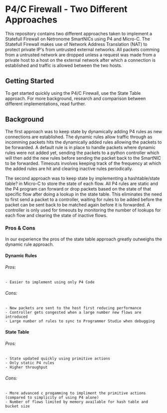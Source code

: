# P4/C Firewall - Two Different Approaches

This repository contains two different approaches taken to implement a Statefull Firewall on Netronome SmartNICs using P4 and Micro-C. The Statefull Firewall makes use of Network Address Translation (NAT) to protect private IP's from untrusted external networks. All packets comming from a untrusted network are dropped unless a request was made from a private host to a host on the external network after which a connection is established and traffic is allowed between the two hosts.

## Getting Started
To get started quickly using the P4/C Firewall, use the State Table approach. For more background, research and comparison between different implementations, read further.

## Background

The first approach was to keep state by dynamically adding P4 rules as new connections are established. The dynamic rules allow traffic through as incomming packets hits the dynamically added rules allowing the packets to be forwarded. A default rule is in place to handle packets where dynamic rules were not added yet, sending the packets to a python controller which will then add the new rules before sending the packet back to the SmartNIC to be forwarded. Timeouts involves keeping track of the frequency at which the added rules are hit and clearing inactive rules periodically. 

The second approach was to keep state by implementing a hashtable/state table? in Micro-C to store the state of each flow. All P4 rules are static and the P4 program can forward or drop packets based on the state of that specific flow after doing a lookup in the state table. This eliminates the need to first send a packet to a controller, waiting for rules to be added before the packet can be sent back to be matched again before it is forwarded. A controller is only used for timeouts by monitoring the number of lookups for each flow and clearing the state of inactive flows.

### Pros & Cons

In our experience the pros of the state table approach greatly outweighs the dynamic rule approach.

#### Dynamic Rules

###### Pros: 
	- Easier to implement using only P4 Code	

###### Cons:
	- New packets are sent to the host first reducing performance
	- Controller gets congested when a large number new flows are introduced
	- Large number of rules to sync to Programmer Studio when debugging

#### State Table

###### Pros:
	- State updated quickly using primitive actions
	- Only static P4 rules
	- Higher throughput
###### Cons:
	- More advanced c progamming to impliment the primitive actions (compared to simplicity of using P4 alone)
	- Number of flows limited by memory available for hash table and bucket size




